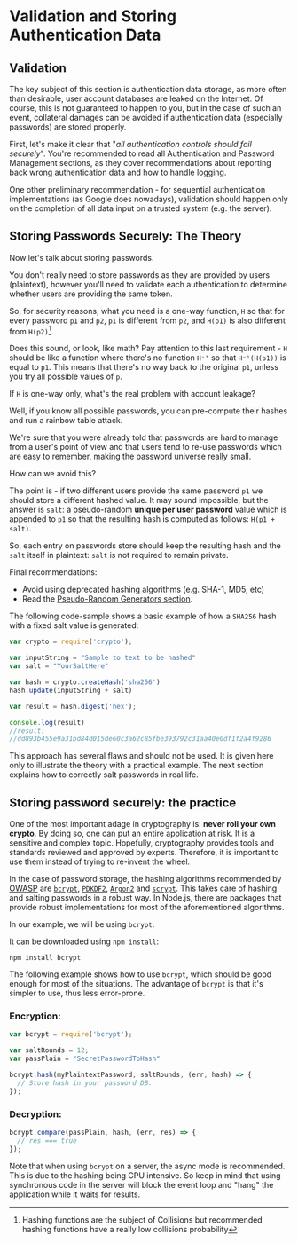 Validation and Storing Authentication Data
==========================================

## Validation

The key subject of this section is authentication data storage, as more often
than desirable, user account databases are leaked on the Internet.
Of course, this is not guaranteed to happen to you, but in the case of such an
event, collateral damages can be avoided if authentication data (especially
passwords) are stored properly.

First, let's make it clear that "_all authentication controls should fail
securely_". You're recommended to read all Authentication and Password
Management sections, as they cover recommendations about reporting back wrong
authentication data and how to handle logging.

One other preliminary recommendation - for sequential authentication
implementations (as Google does nowadays), validation should happen only on the
completion of all data input on a trusted system (e.g. the server).

## Storing Passwords Securely: The Theory

Now let's talk about storing passwords.

You don't really need to store passwords as they are provided by users
(plaintext), however you'll need to validate each authentication to determine
whether users are providing the same token.

So, for security reasons, what you need is a one-way function, `H` so that for
every password `p1` and `p2`, `p1` is different from `p2`, and `H(p1)` is also
different from `H(p2)`[^1].

Does this sound, or look, like math?
Pay attention to this last requirement - `H` should be like a function where
there's no function `H⁻¹` so that `H⁻¹(H(p1))` is equal to `p1`. This means that
there's no way back to the original `p1`, unless you try all possible values of
`p`.

If `H` is one-way only, what's the real problem with account leakage?

Well, if you know all possible passwords, you can pre-compute their hashes and
run a rainbow table attack.

We're sure that you were already told that passwords are hard to manage from a
user's point of view and that users tend to re-use passwords which are easy to
remember, making the password universe really small. 

How can we avoid this?

The point is - if two different users provide the same password `p1` we should
store a different hashed value.
It may sound impossible, but the answer is `salt`: a pseudo-random **unique per
user password** value which is appended to `p1` so that the resulting hash is
computed as follows: `H(p1 + salt)`.

So, each entry on passwords store should keep the resulting hash and the `salt`
itself in plaintext: `salt` is not required to remain private.

Final recommendations:

* Avoid using deprecated hashing algorithms (e.g. SHA-1, MD5, etc)
* Read the [Pseudo-Random Generators section][1].

The following code-sample shows a basic example of how a `SHA256` hash with a
fixed salt value is generated:

```javascript
var crypto = require('crypto');

var inputString = "Sample to text to be hashed"
var salt = "YourSaltHere"

var hash = crypto.createHash('sha256')
hash.update(inputString + salt)

var result = hash.digest('hex');

console.log(result)
//result:
//dd893b455e9a31bd84d015de60c3a62c85fbe393792c31aa40e0df1f2a4f9286
```

This approach has several flaws and should not be used. It is given here only to
illustrate the theory with a practical example. The next section explains how to
correctly salt passwords in real life.

## Storing password securely: the practice

One of the most important adage in cryptography is: **never roll your own
crypto**. By doing so, one can put an entire application at risk. It is a
sensitive and complex topic. Hopefully, cryptography provides tools and
standards reviewed and approved by experts. Therefore, it is important to use
them instead of trying to re-invent the wheel.

In the case of password storage, the hashing algorithms recommended by
[OWASP][2] are [`bcrypt`][3], [`PDKDF2`][4], [`Argon2`][5] and [`scrypt`][6].
This takes care of hashing and salting passwords in a robust way. In Node.js,
there are packages that provide robust implementations for most of the
aforementioned algorithms.

In our example, we will be using `bcrypt`.

It can be downloaded using  `npm install`:

```
npm install bcrypt
```

The following example shows how to use `bcrypt`, which should be good enough for
most of the situations. The advantage of `bcrypt` is that it's simpler to use,
thus less error-prone.

### Encryption:

```javascript
var bcrypt = require('bcrypt');

var saltRounds = 12;
var passPlain = "SecretPasswordToHash"

bcrypt.hash(myPlaintextPassword, saltRounds, (err, hash) => {
  // Store hash in your password DB.
});
```

### Decryption:

```javascript
bcrypt.compare(passPlain, hash, (err, res) => {
  // res === true
});
```

Note that when using `bcrypt` on a server, the async mode is recommended. This
is due to the hashing being CPU intensive. So keep in mind that using
synchronous code in the server will block the event loop and "hang" the
application while it waits for results.

[^1]: Hashing functions are the subject of Collisions but recommended hashing functions have a really low collisions probability

[1]: /cryptographic-practices/pseudo-random-generators.md
[2]: https://www.owasp.org/index.php/Password_Storage_Cheat_Sheet
[3]: https://www.npmjs.com/package/bcryptjs 
[4]: https://www.npmjs.com/package/pbkdf2
[5]: https://www.npmjs.com/package/argon2
[6]: https://www.npmjs.com/package/scrypt
